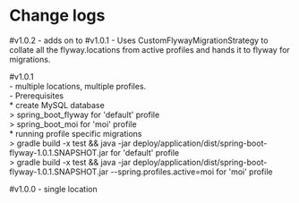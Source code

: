 # Change logs
<p>
#v1.0.2
	- adds on to #v1.0.1
	- Uses CustomFlywayMigrationStrategy to collate all the flyway.locations from active profiles and hands it to flyway for migrations.
</p>
<p>
#v1.0.1<br>
    - multiple locations, multiple profiles.<br>
    - Prerequisites<br>
        * create MySQL database<br>
            > spring_boot_flyway for 'default' profile<br>
            > spring_boot_moi for 'moi' profile<br>
        * running profile specific migrations<br> 
            > gradle build -x test && java -jar deploy/application/dist/spring-boot-flyway-1.0.1.SNAPSHOT.jar for 'default' profile<br>
            > gradle build -x test && java -jar deploy/application/dist/spring-boot-flyway-1.0.1.SNAPSHOT.jar --spring.profiles.active=moi for 'moi' profile<br>
</p>
<p>
#v1.0.0
    - single location
</p>

